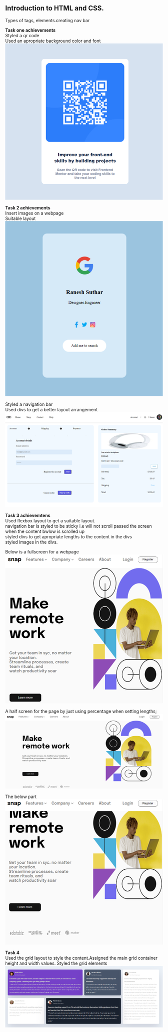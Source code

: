 ## **Introduction to HTML and CSS.**<br>
Types of tags, elements.creating nav bar

**Task one achievements**<br>
Styled a qr code<br>
Used an apropriate background color and font<br>
<img src="https://github.com/Kib3Gabriel/HTML-CSS/blob/main/task1/task1.PNG" alt="Styled QR code">

**Task 2 achievements**<br>
Insert images on a webpage<br>
Suitable layout<br>
![simple webpage](https://github.com/Kib3Gabriel/HTML-CSS/blob/main/task2/task2.PNG)

Styled a navigation bar<br>
Used divs to get a better layout arrangement<br>
![simple dashboard](https://github.com/Kib3Gabriel/HTML-CSS/blob/main/task2/dashboard.PNG)

**Task 3 achievemtens**<br>
Used flexbox layout to get a suitable layout.<br>
navigation bar is styled to be sticky i.e will not scroll passed the screen when the content bwlow is scrolled up<br>
styled divs to get apropriate lengths to the content in the divs<br>
styled images in the divs.<br>

Below is a fullscreen for a webpage<br>
![full screen page](https://github.com/Kib3Gabriel/HTML-CSS/blob/main/task3/task3HalfScreen.PNG)

A half screen for the page by just using percentage when setting lengths;<br>
![half screen for a webpage](https://github.com/Kib3Gabriel/HTML-CSS/blob/main/task3/task3fullScreen.PNG)

The below part<br>
![below webpage when half full on screen](https://github.com/Kib3Gabriel/HTML-CSS/blob/main/task3/task3HalfScreenBelow.PNG)


**Task 4**<br>
Used the grid layout to style the content.Assigned the main grid container height and width values. Styled the grid elements <br>
![Grid](https://github.com/Kib3Gabriel/HTML-CSS/blob/main/task4/task4.PNG)



